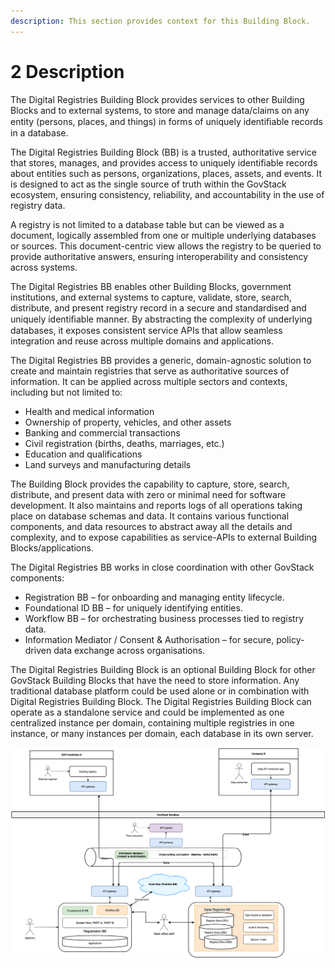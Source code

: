 ```yaml
---
description: This section provides context for this Building Block.
---
```


# 2 Description

The Digital Registries Building Block provides services to other Building Blocks and to external systems, to store and manage data/claims on any entity (persons, places, and things) in forms of uniquely identiﬁable records in a database.

The Digital Registries Building Block (BB) is a trusted, authoritative service that stores, manages, and provides access to uniquely identifiable records about entities such as persons, organizations, places, assets, and events. It is designed to act as the single source of truth within the GovStack ecosystem, ensuring consistency, reliability, and accountability in the use of registry data.

A registry is not limited to a database table but can be viewed as a document, logically assembled from one or multiple underlying databases or sources. This document-centric view allows the registry to be queried to provide authoritative answers, ensuring interoperability and consistency across systems.

The Digital Registries BB enables other Building Blocks, government institutions, and external systems to capture, validate, store, search, distribute, and present registry record in a secure and standardised and uniquely identiﬁable manner. By abstracting the complexity of underlying databases, it exposes consistent service APIs that allow seamless integration and reuse across multiple domains and applications.

The Digital Registries BB provides a generic, domain-agnostic solution to create and maintain registries that serve as authoritative sources of information. It can be applied across multiple sectors and contexts, including but not limited to:

* Health and medical information
* Ownership of property, vehicles, and other assets
* Banking and commercial transactions
* Civil registration (births, deaths, marriages, etc.)
* Education and qualifications
* Land surveys and manufacturing details

The Building Block provides the capability to capture, store, search, distribute, and present data with zero or minimal need for software development. It also maintains and reports logs of all operations taking place on database schemas and data. It contains various functional components, and data resources to abstract away all the details and complexity, and to expose capabilities as service-APIs to external Building Blocks/applications.

The Digital Registries BB works in close coordination with other GovStack components:

* Registration BB – for onboarding and managing entity lifecycle.
* Foundational ID BB – for uniquely identifying entities.
* Workflow BB – for orchestrating business processes tied to registry data.
* Information Mediator / Consent & Authorisation – for secure, policy-driven data exchange across organisations.

The Digital Registries Building Block is an optional Building Block for other GovStack Building Blocks that have the need to store information. Any traditional database platform could be used alone or in combination with Digital Registries Building Block. The Digital Registries Building Block can operate as a standalone service and could be implemented as one centralized instance per domain, containing multiple registries in one instance, or many instances per domain, each database in its own server.

<!--![Illustration 1- Digital Registries Building Block in GovStack sandbox](<.gitbook/assets/Illustration 1- Digital Registries BB in GovStack sandbox.png>)--> 

![Digital Registry Usage Diagram](.gitbook/assets/govstack-digital-registries-rectangles2.0.drawio.png)
